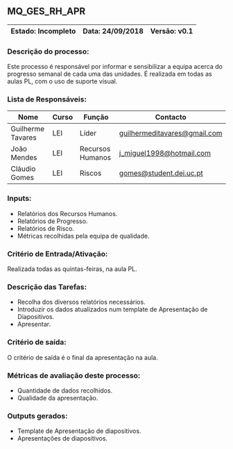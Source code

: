 ## **MQ_GES_RH_APR**

| Estado: Incompleto | Data: 24/09/2018 | Versão: v0.1 |
| - | - | - |

### **Descrição do processo:**

Este processo é responsável por informar e sensibilizar a equipa acerca do progresso semanal de cada uma das unidades. É realizada em todas as aulas PL, com o uso de suporte visual.

### **Lista de Responsáveis:**

| Nome | Curso | Função | Contacto |
| - | - | - | - |
| Guilherme Tavares | LEI | Líder            | guilhermeditavares@gmail.com |
| João Mendes       | LEI | Recursos Humanos | j_miguel1998@hotmail.com     |
| Cláudio Gomes     | LEI | Riscos           | gomes@student.dei.uc.pt      |

### **Inputs:**

* Relatórios dos Recursos Humanos.
* Relatórios de Progresso.
* Relatórios de Risco.
* Métricas recolhidas pela equipa de qualidade.

### **Critério de Entrada/Ativação:**

Realizada todas as quintas-feiras, na aula PL.

### **Descrição das Tarefas:**

* Recolha dos diversos relatórios necessários.
* Introduzir os dados atualizados num template de Apresentação de Diapositivos.
* Apresentar.

### **Critério de saída:**

O critério de saída é o final da apresentação na aula.

### **Métricas de avaliação deste processo:**

* Quantidade de dados recolhidos.
* Qualidade da apresentação.

### **Outputs gerados:**

* Template de Apresentação de diapositivos.
* Apresentações de diapositivos.